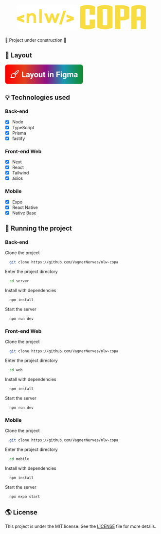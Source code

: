 <h1 align="center">
  <img alt="NLW Copa" title="NLW Copa" src="./public/nlw-copa.svg" />
</h1>

🚧 Project under construction 🚧

## 🎨 Layout

[![Layout in Figma](https://github.com/VagnerNerves/default-readme/blob/main/assets/layout-in-figma.svg)](<https://www.figma.com/file/lG2HRlvSQJfjh1wJHWquqD/Bol%C3%A3o-da-Copa-(Community)?node-id=0%3A1>)

<!-- ## 🎥 Implementation Video

In the GitHub edit, drag the video that it already puts on github itself.

## 👏 Learning and more implementations

Describe what you learned and implemented in the project. -->

## 💡 Technologies used

### Back-end

- [x] Node
- [x] TypeScript
- [x] Prisma
- [x] fastify

### Front-end Web

- [x] Next
- [x] React
- [x] Tailwind
- [x] axios

### Mobile

- [x] Expo
- [x] React Native
- [x] Native Base

## 🚀 Running the project

### Back-end

Clone the project

```bash
  git clone https://github.com/VagnerNerves/nlw-copa
```

Enter the project directory

```bash
  cd server
```

Install with dependencies

```bash
  npm install
```

Start the server

```bash
  npm run dev
```

### Front-end Web

Clone the project

```bash
  git clone https://github.com/VagnerNerves/nlw-copa
```

Enter the project directory

```bash
  cd web
```

Install with dependencies

```bash
  npm install
```

Start the server

```bash
  npm run dev
```

### Mobile

Clone the project

```bash
  git clone https://github.com/VagnerNerves/nlw-copa
```

Enter the project directory

```bash
  cd mobile
```

Install with dependencies

```bash
  npm install
```

Start the server

```bash
  npx expo start
```

<!-- ## 📝 Routes

[![Run in Postman](https://github.com/VagnerNerves/default-readme/blob/main/assets/run-in-postman.svg)](https://app.getpostman.com/run-collection/link) -->

## 🌎 License

This project is under the MIT license. See the [LICENSE](https://choosealicense.com/licenses/mit/) file for more details.
